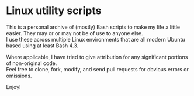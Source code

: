 # Linux utility scripts
This is a personal archive of (mostly) Bash scripts to make my life a little easier. They may or or may not be of use to anyone else.  
I use these across multiple Linux environments that are all modern Ubuntu based using at least Bash 4.3.  
  
Where applicable, I have tried to give attribution for any significant portions of non-original code.  
Feel free to clone, fork, modify, and send pull requests for obvious errors or omissions.

Enjoy!
